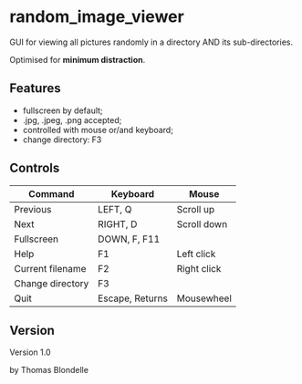 # random_image_viewer

GUI for viewing all pictures randomly in a directory AND its sub-directories.

Optimised for **minimum distraction**.

## Features
* fullscreen by default;
* .jpg, .jpeg, .png accepted;
* controlled with mouse or/and keyboard;
* change directory: F3

## Controls

| Command  | Keyboard | Mouse      |
|----------|----------|------------|
| Previous | LEFT, Q| Scroll up|
| Next     | RIGHT, D | Scroll down |
| Fullscreen | DOWN, F, F11|        |
| Help     | F1       | Left click|
| Current filename | F2| Right click|
| Change directory | F3|           |
| Quit     | Escape, Returns| Mousewheel|

## Version

Version 1.0

by Thomas Blondelle
